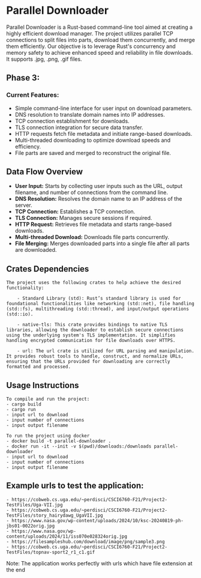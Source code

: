 # Parallel Downloader

Parallel Downloader is a Rust-based command-line tool aimed at creating a highly efficient download manager. The project utilizes parallel TCP connections to split files into parts, download them concurrently, and merge them efficiently. Our objective is to leverage Rust's concurrency and memory safety to achieve enhanced speed and reliability in file downloads. It supports .jpg, .png, .gif files.

## Phase 3:

### Current Features:
- Simple command-line interface for user input on download parameters.
- DNS resolution to translate domain names into IP addresses.
- TCP connection establishment for downloads.
- TLS connection integration for secure data transfer.
- HTTP requests fetch file metadata and initiate range-based downloads.
- Multi-threaded downloading to optimize download speeds and efficiency.
- File parts are saved and merged to reconstruct the original file.


## Data Flow Overview
- **User Input:** Starts by collecting user inputs such as the URL, output filename, and number of connections from the command line.
- **DNS Resolution:** Resolves the domain name to an IP address of the server.
- **TCP Connection:** Establishes a TCP connection.
- **TLS Connection:** Manages secure sessions if required.
- **HTTP Request:** Retrieves file metadata and starts range-based downloads.
- **Multi-threaded Download:** Downloads file parts concurrently.
- **File Merging:** Merges downloaded parts into a single file after all parts are downloaded.


## Crates Dependencies
    The project uses the following crates to help achieve the desired functionality:

        - Standard Library (std): Rust’s standard library is used for foundational functionalities like networking (std::net), file handling (std::fs), multithreading (std::thread), and input/output operations (std::io).

        - native-tls: This crate provides bindings to native TLS libraries, allowing the downloader to establish secure connections using the underlying system's TLS implementation. It simplifies handling encrypted communication for file downloads over HTTPS.

        - url: The url crate is utilized for URL parsing and manipulation. It provides robust tools to handle, construct, and normalize URLs, ensuring that the URLs provided for downloading are correctly formatted and processed.


## Usage Instructions
    To compile and run the project:
    - cargo build
    - cargo run
    - input url to download
    - input number of connections
    - input output filename

    To run the project using docker
    - docker build -t parallel-downloader .
    - docker run -it --init -v $(pwd)/downloads:/downloads parallel-downloader
    - input url to download
    - input number of connections
    - input output filename

## Example urls to test the application:
    - https://cobweb.cs.uga.edu/~perdisci/CSCI6760-F21/Project2-TestFiles/Uga-VII.jpg
    - https://cobweb.cs.uga.edu/~perdisci/CSCI6760-F21/Project2-TestFiles/story_hairydawg_UgaVII.jpg
    - https://www.nasa.gov/wp-content/uploads/2024/10/ksc-20240819-ph-jbs01-0022orig.jpg
    - https://www.nasa.gov/wp-content/uploads/2024/11/iss070e028324orig.jpg
    - https://filesampleshub.com/download/image/png/sample3.png
    - https://cobweb.cs.uga.edu/~perdisci/CSCI6760-F21/Project2-TestFiles/topnav-sport2_r1_c1.gif

Note: The application works perfectly with urls which have file extension at the end